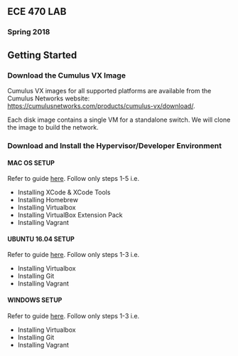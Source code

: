 ## ECE 470 LAB 
### Spring 2018

## Getting Started
### Download the Cumulus VX Image
Cumulus VX images for all supported platforms are available from the Cumulus Networks website: https://cumulusnetworks.com/products/cumulus-vx/download/.

Each disk image contains a single VM for a standalone switch. We will clone the image to build the network.

### Download and Install the Hypervisor/Developer Environment
#### MAC OS SETUP
Refer to guide [here](https://github.com/CumulusNetworks/cldemo-vagrant/blob/master/documentation/macos/README.md). Follow only steps 1-5 i.e.
  - Installing XCode & XCode Tools
  - Installing Homebrew
  - Installing Virtualbox
  - Installing VirtualBox Extension Pack
  - Installing Vagrant
 
#### UBUNTU 16.04 SETUP
Refer to guide [here](https://github.com/CumulusNetworks/cldemo-vagrant/blob/master/documentation/linux/README.md). Follow only steps 1-3 i.e.
  - Installing Virtualbox
  - Installing Git
  - Installing Vagrant
  
#### WINDOWS SETUP
Refer to guide [here](https://github.com/CumulusNetworks/cldemo-vagrant/blob/master/documentation/windows/README.md). Follow only steps 1-3 i.e.
  - Installing Virtualbox
  - Installing Git
  - Installing Vagrant
